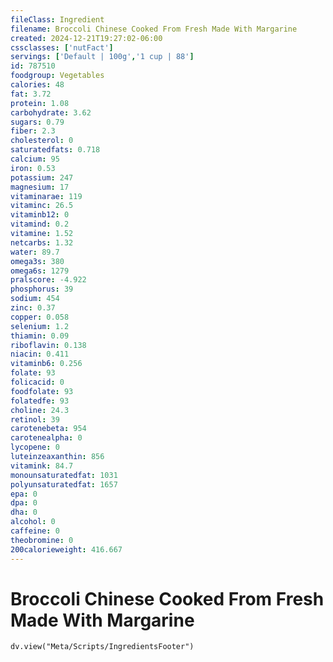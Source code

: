 ```yaml
---
fileClass: Ingredient
filename: Broccoli Chinese Cooked From Fresh Made With Margarine
created: 2024-12-21T19:27:02-06:00
cssclasses: ['nutFact']
servings: ['Default | 100g','1 cup | 88']
id: 787510
foodgroup: Vegetables
calories: 48
fat: 3.72
protein: 1.08
carbohydrate: 3.62
sugars: 0.79
fiber: 2.3
cholesterol: 0
saturatedfats: 0.718
calcium: 95
iron: 0.53
potassium: 247
magnesium: 17
vitaminarae: 119
vitaminc: 26.5
vitaminb12: 0
vitamind: 0.2
vitamine: 1.52
netcarbs: 1.32
water: 89.7
omega3s: 380
omega6s: 1279
pralscore: -4.922
phosphorus: 39
sodium: 454
zinc: 0.37
copper: 0.058
selenium: 1.2
thiamin: 0.09
riboflavin: 0.138
niacin: 0.411
vitaminb6: 0.256
folate: 93
folicacid: 0
foodfolate: 93
folatedfe: 93
choline: 24.3
retinol: 39
carotenebeta: 954
carotenealpha: 0
lycopene: 0
luteinzeaxanthin: 856
vitamink: 84.7
monounsaturatedfat: 1031
polyunsaturatedfat: 1657
epa: 0
dpa: 0
dha: 0
alcohol: 0
caffeine: 0
theobromine: 0
200calorieweight: 416.667
---
```


# Broccoli Chinese Cooked From Fresh Made With Margarine

```dataviewjs
dv.view("Meta/Scripts/IngredientsFooter")
```